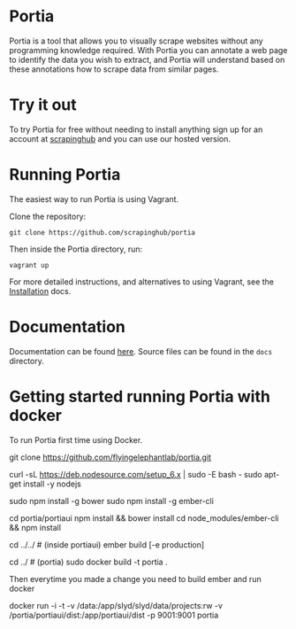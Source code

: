 Portia
======

Portia is a tool that allows you to visually scrape websites without any programming knowledge required. With Portia you can annotate a web page to identify the data you wish to extract, and Portia will understand based on these annotations how to scrape data from similar pages.

# Try it out

To try Portia for free without needing to install anything sign up for an account at [scrapinghub](https://portia.scrapinghub.com/) and you can use our hosted version.

# Running Portia

The easiest way to run Portia is using Vagrant.

Clone the repository:

    git clone https://github.com/scrapinghub/portia

Then inside the Portia directory, run:

    vagrant up

For more detailed instructions, and alternatives to using Vagrant, see the [Installation](http://portia.readthedocs.org/en/latest/installation.html) docs.

# Documentation

Documentation can be found [here](http://portia.readthedocs.org/en/latest/index.html). Source files can be found in the ``docs`` directory.


Getting started running Portia with docker
==========================================

To run Portia first time using Docker.

git clone https://github.com/flyingelephantlab/portia.git

curl -sL https://deb.nodesource.com/setup_6.x | sudo -E bash -
sudo apt-get install -y nodejs

sudo npm install -g bower
sudo npm install -g ember-cli

cd portia/portiaui
npm install && bower install
cd node_modules/ember-cli && npm install

cd ../../  # (inside portiaui)
ember build [-e production]

cd ../  # (portia)
sudo docker build -t portia .

Then everytime you made a change you need to build ember and run docker

docker run -i -t  -v <current-path>/data:/app/slyd/slyd/data/projects:rw -v <current-path>/portia/portiaui/dist:/app/portiaui/dist -p 9001:9001 portia
